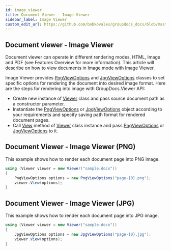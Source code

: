 ```yaml
---
id: image_viewer
title: Document Viewer - Image Viewer
sidebar_label: Image Viewer
custom_edit_url: https://github.com/bobkovalex/groupdocs_docs/blob/master/docs/image_viewer.md
---
```


## Document viewer - Image Viewer
Document viewer can operate in different rendering modes, HTML, Image and PDF (see Features Overview for more information).
This article will describe on how to view documents in Image mode with Image Viewer.

Image Viewer provides [PngViewOptions](https://apireference.groupdocs.com/net/viewer/groupdocs.viewer.options/pngviewoptions) and [JpgViewOptions](https://apireference.groupdocs.com/net/viewer/groupdocs.viewer.options/jpgviewoptions) classes to set specific options for rendering the document into desired image format.
Here are the steps for rendering into image with GroupDocs.Viewer API:
* Create new instance of [Viewer](https://apireference.groupdocs.com/net/viewer/groupdocs.viewer/viewer) class and pass source document path as a constructor parameter.
* Instantiate the [PngViewOptions](https://apireference.groupdocs.com/net/viewer/groupdocs.viewer.options/pngviewoptions) or [JpgViewOptions](https://apireference.groupdocs.com/net/viewer/groupdocs.viewer.options/jpgviewoptions) object according to your requirements and specify saving path format for rendered document pages.
* Call [View](https://apireference.groupdocs.com/net/viewer/groupdocs.viewer/viewer/methods/view) method of [Viewer](https://apireference.groupdocs.com/net/viewer/groupdocs.viewer/viewer) class instance and pass [PngViewOptions](https://apireference.groupdocs.com/net/viewer/groupdocs.viewer.options/pngviewoptions) or [JpgViewOptions](https://apireference.groupdocs.com/net/viewer/groupdocs.viewer.options/jpgviewoptions) to it. 

## Document Viewer - Image Viewer (PNG) 

This example shows how to render each document page into PNG image.
```CS
using (Viewer viewer = new Viewer("sample.docx"))
{
    PngViewOptions options = new PngViewOptions("page-{0}.png");
    viewer.View(options);
}
```

## Document Viewer - Image Viewer (JPG)

This example shows how to render each document page into JPG image.
```CS
using (Viewer viewer = new Viewer("sample.docx"))
{
    JpgViewOptions options = new JpgViewOptions("page-{0}.jpg");                  
    viewer.View(options);
}
```